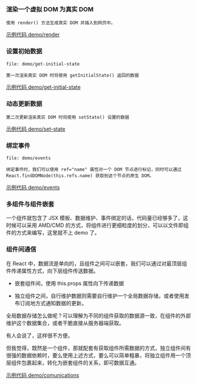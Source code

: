 ### 渲染一个虚拟 DOM 为真实 DOM
    
    
    使用 render() 方法生成真实 DOM 并插入到网页中。

[示例代码 demo/render](demo/render/)

### 设置初始数据

    file: demo/get-initial-state
    
    第一次渲染真实 DOM 时将使用 getInitialState() 返回的数据

[示例代码 demo/get-initial-state](demo/get-initial-state/)    
    
### 动态更新数据
    
    第二次更新渲染真实 DOM 时将使用 setState() 设置的数据

[示例代码 demo/set-state](demo/set-state/)

### 绑定事件

    file: demo/events
    
    绑定事件时，我们可以使用 ref="name" 属性对一个 DOM 节点进行标记，同时可以通过 React.findDOMNode(this.refs.name) 获取到这个节点的原生 DOM。

[示例代码 demo/events](demo/events/)     
    
### 多组件与组件嵌套

一个组件就包含了 JSX 模板、数据维护、事件绑定的话，代码量已经够多了，这时候可以采用 AMD/CMD 的方式，将组件进行更细粒度的划分，可以以文件即组件的方式来编写，这里就不上 demo 了。

### 组件间通信
    
在 React 中，数据流是单向的，且组件之间可以嵌套，我们可以通过对最顶层组件传递属性方式，向下层组件传送数据。
    
- 嵌套组件间，使用 this.props  属性向下传递数据
        
- 独立组件之间，自行维护数据则需要自行维护一个全局数据存储，或者使用发布订阅地方式通知数据的更新。

全局数据存储怎么做呢？可以理解为不同的组件获取的数据源一致，在组件的外部维护这个数据集合，或者干脆直接从服务器端获取。

有人会说了，这样很不方便。

但我觉得，既然是一个组件，那就配套有获取组件所需数据的方式，独立组件间有很强的数据依赖时，要么使用上述方式，要么可以简单粗暴，将独立组件用一个顶层组件包裹起来，转化为嵌套组件的关系，即可数据互通。    
    
[示例代码 demo/comunications](demo/comunications/)
    

    
    

    






